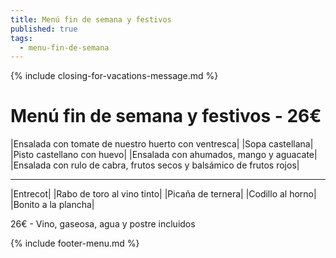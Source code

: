 ```yaml
---
title: Menú fin de semana y festivos
published: true
tags:
  - menu-fin-de-semana
---
```


{% include closing-for-vacations-message.md %}

# Menú fin de semana y festivos - 26€

|Ensalada con tomate de nuestro huerto con ventresca|
|Sopa castellana|
|Pisto castellano con huevo|
|Ensalada con ahumados, mango y aguacate|
|Ensalada con rulo de cabra, frutos secos y balsámico de frutos rojos|

------

|Entrecot|
|Rabo de toro al vino tinto|
|Picaña de ternera|
|Codillo al horno|
|Bonito a la plancha|

<!-- |Cordero asado|eligiendo este segundo plato se añade 10€ al menú, en total 36€| -->

26€ - Vino, gaseosa, agua y postre incluidos

{% include footer-menu.md %}
